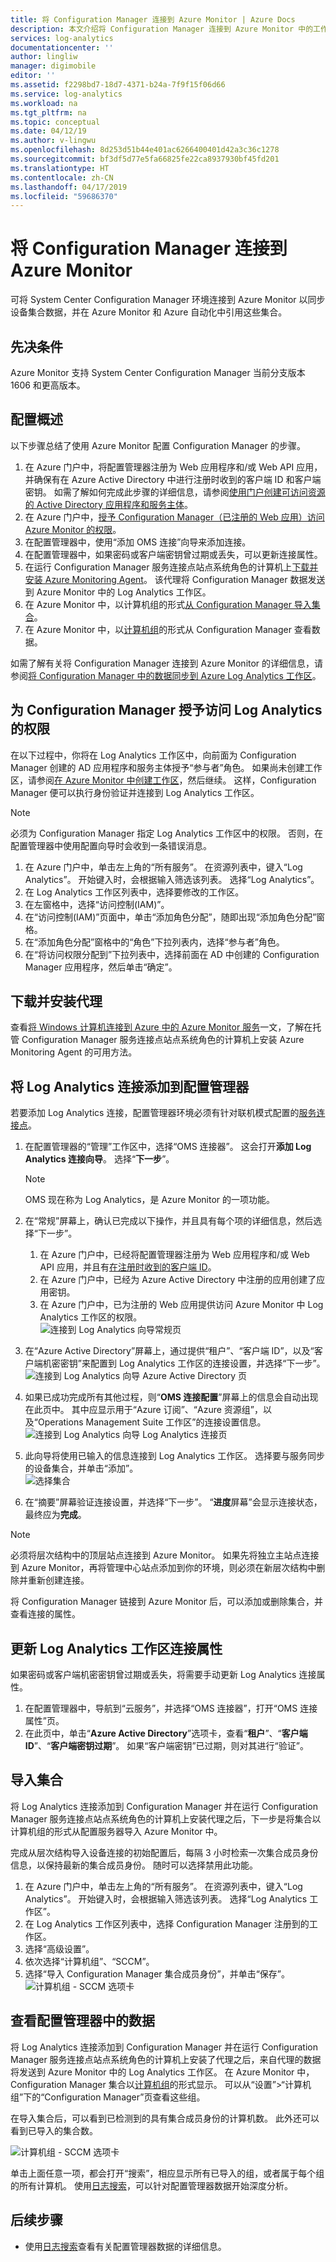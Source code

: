```yaml
---
title: 将 Configuration Manager 连接到 Azure Monitor | Azure Docs
description: 本文介绍将 Configuration Manager 连接到 Azure Monitor 中的工作区以及开始分析数据的步骤。
services: log-analytics
documentationcenter: ''
author: lingliw
manager: digimobile
editor: ''
ms.assetid: f2298bd7-18d7-4371-b24a-7f9f15f06d66
ms.service: log-analytics
ms.workload: na
ms.tgt_pltfrm: na
ms.topic: conceptual
ms.date: 04/12/19
ms.author: v-lingwu
ms.openlocfilehash: 8d253d51b44e401ac6266400401d42a3c36c1278
ms.sourcegitcommit: bf3df5d77e5fa66825fe22ca8937930bf45fd201
ms.translationtype: HT
ms.contentlocale: zh-CN
ms.lasthandoff: 04/17/2019
ms.locfileid: "59686370"
---
```

# <a name="connect-configuration-manager-to-azure-monitor"></a>将 Configuration Manager 连接到 Azure Monitor
可将 System Center Configuration Manager 环境连接到 Azure Monitor 以同步设备集合数据，并在 Azure Monitor 和 Azure 自动化中引用这些集合。  

## <a name="prerequisites"></a>先决条件

Azure Monitor 支持 System Center Configuration Manager 当前分支版本 1606 和更高版本。  

## <a name="configuration-overview"></a>配置概述
以下步骤总结了使用 Azure Monitor 配置 Configuration Manager 的步骤。  

1. 在 Azure 门户中，将配置管理器注册为 Web 应用程序和/或 Web API 应用，并确保有在 Azure Active Directory 中进行注册时收到的客户端 ID 和客户端密钥。 如需了解如何完成此步骤的详细信息，请参阅[使用门户创建可访问资源的 Active Directory 应用程序和服务主体](../../active-directory/develop/howto-create-service-principal-portal.md)。
2. 在 Azure 门户中，[授予 Configuration Manager（已注册的 Web 应用）访问 Azure Monitor 的权限](#grant-configuration-manager-with-permissions-to-log-analytics)。
3. 在配置管理器中，使用“添加 OMS 连接”向导来添加连接。
4. 在配置管理器中，如果密码或客户端密钥曾过期或丢失，可以更新连接属性。
5. 在运行 Configuration Manager 服务连接点站点系统角色的计算机上[下载并安装 Azure Monitoring Agent](#download-and-install-the-agent)。 该代理将 Configuration Manager 数据发送到 Azure Monitor 中的 Log Analytics 工作区。
6. 在 Azure Monitor 中，以计算机组的形式[从 Configuration Manager 导入集合](#import-collections)。
7. 在 Azure Monitor 中，以[计算机组](computer-groups.md)的形式从 Configuration Manager 查看数据。

如需了解有关将 Configuration Manager 连接到 Azure Monitor 的详细信息，请参阅[将 Configuration Manager 中的数据同步到 Azure Log Analytics 工作区](https://technet.microsoft.com/library/mt757374.aspx)。

## <a name="grant-configuration-manager-with-permissions-to-log-analytics"></a>为 Configuration Manager 授予访问 Log Analytics 的权限
在以下过程中，你将在 Log Analytics 工作区中，向前面为 Configuration Manager 创建的 AD 应用程序和服务主体授予“参与者”角色。  如果尚未创建工作区，请参阅[在 Azure Monitor 中创建工作区](../../azure-monitor/learn/quick-create-workspace.md)，然后继续。  这样，Configuration Manager 便可以执行身份验证并连接到 Log Analytics 工作区。  

> [!NOTE]
> 必须为 Configuration Manager 指定 Log Analytics 工作区中的权限。 否则，在配置管理器中使用配置向导时会收到一条错误消息。
>

1. 在 Azure 门户中，单击左上角的“所有服务”。 在资源列表中，键入“Log Analytics”。 开始键入时，会根据输入筛选该列表。 选择“Log Analytics”。
2. 在 Log Analytics 工作区列表中，选择要修改的工作区。
3. 在左窗格中，选择“访问控制(IAM)”。
4. 在“访问控制(IAM)”页面中，单击“添加角色分配”，随即出现“添加角色分配”窗格。
5. 在“添加角色分配”窗格中的“角色”下拉列表内，选择“参与者”角色。  
6. 在“将访问权限分配到”下拉列表中，选择前面在 AD 中创建的 Configuration Manager 应用程序，然后单击“确定”。  

## <a name="download-and-install-the-agent"></a>下载并安装代理
查看[将 Windows 计算机连接到 Azure 中的 Azure Monitor 服务](agent-windows.md)一文，了解在托管 Configuration Manager 服务连接点站点系统角色的计算机上安装 Azure Monitoring Agent 的可用方法。  

## <a name="add-a-log-analytics-connection-to-configuration-manager"></a>将 Log Analytics 连接添加到配置管理器
若要添加 Log Analytics 连接，配置管理器环境必须有针对联机模式配置的[服务连接点](https://technet.microsoft.com/library/mt627781.aspx)。

1. 在配置管理器的“管理”工作区中，选择“OMS 连接器”。 这会打开**添加 Log Analytics 连接向导**。 选择“**下一步**”。

   >[!NOTE]
   >OMS 现在称为 Log Analytics，是 Azure Monitor 的一项功能。
   
2. 在“常规”屏幕上，确认已完成以下操作，并且具有每个项的详细信息，然后选择“下一步”。

   1. 在 Azure 门户中，已经将配置管理器注册为 Web 应用程序和/或 Web API 应用，并且有[在注册时收到的客户端 ID](../../active-directory/develop/quickstart-v1-add-azure-ad-app.md)。
   2. 在 Azure 门户中，已经为 Azure Active Directory 中注册的应用创建了应用密钥。  
   3. 在 Azure 门户中，已为注册的 Web 应用提供访问 Azure Monitor 中 Log Analytics 工作区的权限。  
      ![连接到 Log Analytics 向导常规页](./media/collect-sccm/sccm-console-general01.png)
3. 在“Azure Active Directory”屏幕上，通过提供“租户”、“客户端 ID”，以及“客户端机密密钥”来配置到 Log Analytics 工作区的连接设置，并选择“下一步”。  
   ![连接到 Log Analytics 向导 Azure Active Directory 页](./media/collect-sccm/sccm-wizard-tenant-filled03.png)
4. 如果已成功完成所有其他过程，则“**OMS 连接配置**”屏幕上的信息会自动出现在此页中。 其中应显示用于“Azure 订阅”、“Azure 资源组”，以及“Operations Management Suite 工作区”的连接设置信息。  
   ![连接到 Log Analytics 向导 Log Analytics 连接页](./media/collect-sccm/sccm-wizard-configure04.png)
5. 此向导将使用已输入的信息连接到 Log Analytics 工作区。 选择要与服务同步的设备集合，并单击“添加”。  
   ![选择集合](./media/collect-sccm/sccm-wizard-add-collections05.png)
6. 在“摘要”屏幕验证连接设置，并选择“下一步”。 “**进度**屏幕”会显示连接状态，最终应为**完成**。

> [!NOTE]
> 必须将层次结构中的顶层站点连接到 Azure Monitor。 如果先将独立主站点连接到 Azure Monitor，再将管理中心站点添加到你的环境，则必须在新层次结构中删除并重新创建连接。
>
>

将 Configuration Manager 链接到 Azure Monitor 后，可以添加或删除集合，并查看连接的属性。

## <a name="update-log-analytics-workspace-connection-properties"></a>更新 Log Analytics 工作区连接属性
如果密码或客户端机密密钥曾过期或丢失，将需要手动更新 Log Analytics 连接属性。

1. 在配置管理器中，导航到“云服务”，并选择“OMS 连接器”，打开“OMS 连接属性”页。
2. 在此页中，单击“**Azure Active Directory**”选项卡，查看“**租户**”、“**客户端 ID**”、“**客户端密钥过期**”。 如果“客户端密钥”已过期，则对其进行“验证”。

## <a name="import-collections"></a>导入集合
将 Log Analytics 连接添加到 Configuration Manager 并在运行 Configuration Manager 服务连接点站点系统角色的计算机上安装代理之后，下一步是将集合以计算机组的形式从配置服务器导入 Azure Monitor 中。

完成从层次结构导入设备连接的初始配置后，每隔 3 小时检索一次集合成员身份信息，以保持最新的集合成员身份。 随时可以选择禁用此功能。

1. 在 Azure 门户中，单击左上角的“所有服务”。 在资源列表中，键入“Log Analytics”。 开始键入时，会根据输入筛选该列表。 选择“Log Analytics 工作区”。
2. 在 Log Analytics 工作区列表中，选择 Configuration Manager 注册到的工作区。  
3. 选择“高级设置”。
4. 依次选择“计算机组”、“SCCM”。  
5. 选择“导入 Configuration Manager 集合成员身份”，并单击“保存”。  
   ![计算机组 - SCCM 选项卡](./media/collect-sccm/sccm-computer-groups01.png)

## <a name="view-data-from-configuration-manager"></a>查看配置管理器中的数据
将 Log Analytics 连接添加到 Configuration Manager 并在运行 Configuration Manager 服务连接点站点系统角色的计算机上安装了代理之后，来自代理的数据将发送到 Azure Monitor 中的 Log Analytics 工作区。 在 Azure Monitor 中，Configuration Manager 集合以[计算机组](../../azure-monitor/platform/computer-groups.md)的形式显示。 可以从“设置”>“计算机组”下的“Configuration Manager”页查看这些组。

在导入集合后，可以看到已检测到的具有集合成员身份的计算机数。 此外还可以看到已导入的集合数。

![计算机组 - SCCM 选项卡](./media/collect-sccm/sccm-computer-groups02.png)

单击上面任意一项，都会打开“搜索”，相应显示所有已导入的组，或者属于每个组的所有计算机。 使用[日志搜索](../../azure-monitor/log-query/log-query-overview.md)，可以针对配置管理器数据开始深度分析。

## <a name="next-steps"></a>后续步骤
* 使用[日志搜索](../../azure-monitor/log-query/log-query-overview.md)查看有关配置管理器数据的详细信息。

